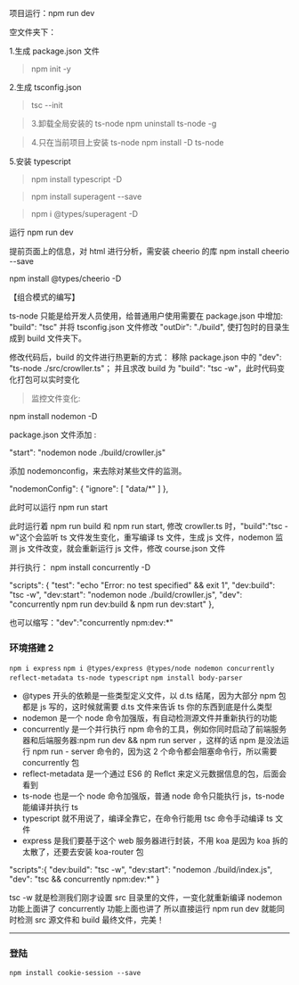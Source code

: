 项目运行：npm run dev

空文件夹下：

1.生成 package.json 文件

> npm init -y

2.生成 tsconfig.json

> tsc --init

> 3.卸载全局安装的 ts-node
> npm uninstall ts-node -g

> 4.只在当前项目上安装 ts-node
> npm install -D ts-node

5.安装 typescript

> npm install typescript -D

> npm install superagent --save

<!-- 获取页面上的内容，需要superagent工具帮助我们拿到页面上的内容，它的作用是在node里面也可以发ajax请求去获取数据；安装翻译文件 -->

> npm i @types/superagent -D

运行 npm run dev

提前页面上的信息，对 html 进行分析，需安装 cheerio 的库
npm install cheerio --save

npm install @types/cheerio -D

【组合模式的编写】

ts-node 只能是给开发人员使用，给普通用户使用需要在 package.json 中增加:
"build": "tsc"
并将 tsconfig.json 文件修改 "outDir": "./build", 使打包时的目录生成到 build 文件夹下。

修改代码后，build 的文件进行热更新的方式：
移除 package.json 中的 "dev": "ts-node ./src/crowller.ts"；
并且求改 build 为 "build": "tsc -w"，此时代码变化打包可以实时变化

> 监控文件变化:

npm install nodemon -D

package.json 文件添加 :

"start": "nodemon node ./build/crowller.js"

添加 nodemonconfig，来去除对某些文件的监测。

"nodemonConfig": {
"ignore": [
"data/*"
]
},

此时可以运行 npm run start

此时运行着 npm run build 和 npm run start,
修改 crowller.ts 时，"build":"tsc -w"这个会监听 ts 文件发生变化，重写编译 ts 文件，生成 js 文件，nodemon 监测 js 文件改变，就会重新运行 js 文件，修改 course.json 文件

并行执行：
npm install concurrently -D

"scripts": {
"test": "echo \"Error: no test specified\" && exit 1",
"dev:build": "tsc -w",
"dev:start": "nodemon node ./build/crowller.js",
"dev": "concurrently npm run dev:build & npm run dev:start"
},

也可以缩写："dev":"concurrently npm:dev:\*"

### 环境搭建 2

`npm i express`
`npm i @types/express @types/node nodemon concurrently reflect-metadata ts-node typescript`
`npm install body-parser`

- @types 开头的依赖是一些类型定义文件，以 d.ts 结尾，因为大部分 npm 包都是 js 写的，这时候就需要 d.ts 文件来告诉 ts 你的东西到底是什么类型
- nodemon 是一个 node 命令加强版，有自动检测源文件并重新执行的功能
- concurrently 是一个并行执行 npm 命令的工具，例如你同时启动了前端服务器和后端服务器:npm run dev && npm run server ，这样的话 npm 是没法运行 npm run - server 命令的，因为这 2 个命令都会阻塞命令行，所以需要 concurrently 包
- reflect-metadata 是一个通过 ES6 的 Reflct 来定义元数据信息的包，后面会看到
- ts-node 也是一个 node 命令加强版，普通 node 命令只能执行 js，ts-node 能编译并执行 ts
- typescript 就不用说了，编译全靠它，在命令行能用 tsc 命令手动编译 ts 文件
- express 是我们要基于这个 web 服务器进行封装，不用 koa 是因为 koa 拆的太散了，还要去安装 koa-router 包

"scripts":{
"dev:build": "tsc -w",
"dev:start": "nodemon ./build/index.js",
"dev": "tsc && concurrently npm:dev:\*"
}

tsc -w 就是检测我们刚才设置 src 目录里的文件，一变化就重新编译
nodemon 功能上面讲了
concurrently 功能上面也讲了
所以直接运行 npm run dev 就能同时检测 src 源文件和 build 最终文件，完美！

---

### 登陆

`npm install cookie-session --save`

